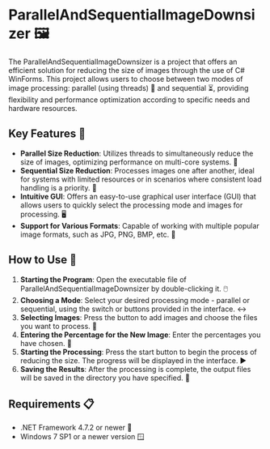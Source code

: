 # ParallelAndSequentialImageDownsizer 🖼️

The ParallelAndSequentialImageDownsizer is a project that offers an efficient solution for reducing the size of images through the use of C# WinForms. This project allows users to choose between two modes of image processing: parallel (using threads) 🧵 and sequential ⏳, providing flexibility and performance optimization according to specific needs and hardware resources.

## Key Features 🌟

- **Parallel Size Reduction**: Utilizes threads to simultaneously reduce the size of images, optimizing performance on multi-core systems. 🚀
- **Sequential Size Reduction**: Processes images one after another, ideal for systems with limited resources or in scenarios where consistent load handling is a priority. 🐢
- **Intuitive GUI**: Offers an easy-to-use graphical user interface (GUI) that allows users to quickly select the processing mode and images for processing. 🖥️
- **Support for Various Formats**: Capable of working with multiple popular image formats, such as JPG, PNG, BMP, etc. 📸

## How to Use 📖

1. **Starting the Program**: Open the executable file of ParallelAndSequentialImageDownsizer by double-clicking it. 🖱️
2. **Choosing a Mode**: Select your desired processing mode - parallel or sequential, using the switch or buttons provided in the interface. ↔️
3. **Selecting Images**: Press the button to add images and choose the files you want to process. 📁
4. **Entering the Percentage for the New Image**: Enter the percentages you have chosen. 🔢
5. **Starting the Processing**: Press the start button to begin the process of reducing the size. The progress will be displayed in the interface. ▶️
6. **Saving the Results**: After the processing is complete, the output files will be saved in the directory you have specified. 💾

## Requirements 📋

- .NET Framework 4.7.2 or newer 🔄
- Windows 7 SP1 or a newer version 🪟
